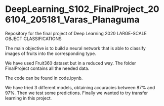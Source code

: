 # DeepLearning_S102_FinalProject_206104_205181_Varas_Planaguma
Repository for the final project of Deep Learning 2020
LARGE-SCALE OBJECT CLASSIFICATIONS


The main objective is to build a neural network that is able to classify images of fruits into the corresponding type. 

We have used Fruit360 dataset but in a reduced way. The folder FinalProject contains all the needed data. 

The code can be found in code.ipynb.

We have tried 3 different models, obtaining accuracies between 87% and 97%.
Then we test some predictions.
Finally we wanted to try transfer learning in this project. 
